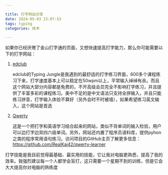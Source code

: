 ```yaml
---

title: 打字网站分享
date: 2024-05-03 23:07:53
tags: typing
categories: 技术

---
```


如果你已经厌倦了金山打字通的页面，又想快速提高打字能力，那么你可能需要以下的打字网站：

1. [edclub](https://edclub.com)
   
   edclub的Typing Jungle是我遇到的最舒适的打字练习界面，600多个课程练习下来，打字速度基本上可以稳定在50wpm以上，平常输入绰绰有余。而且这个网站大部分内容都是免费的，不开高级会员完全不影响打字练习，并且提供了丰富多彩的课程练习。美中不足的是中文语法只支持全拼输入，并且只能练习拼音，打字输入体验不算好（另外会时不时被墙），如果希望练习英文输入，这个网站是首选

2. [Qwerty](https://qwerty.kaiyi.cool/)
   
   这是一个把打字和英语学习结合起来的网站，类似不背单词的输入检验，用户可以边打字边背四六级单词。另外，网站还内置了程序员语料库，提供pyhon之类的程序常用语句练习。访问项目的GitHub主页了解更多信息：https://github.com/RealKai42/qwerty-learner

打字技能是我目前觉得最基础、最实用的技能，它让我对电脑更熟悉，提高了我的效率。我强烈建议每一个人都学会盲打，这只需要一个星期不到的训练，但是它会大大提高你对电脑的熟练度

